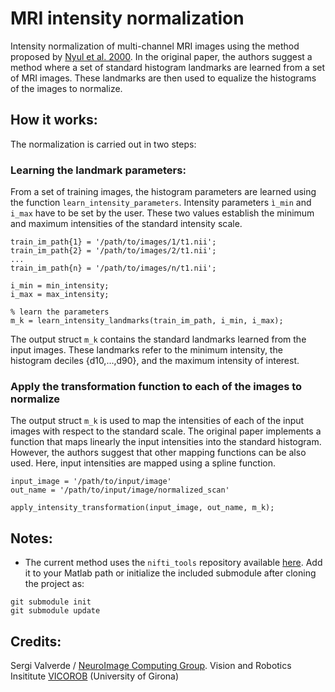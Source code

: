 # MRI intensity normalization

Intensity normalization of multi-channel MRI images using the method proposed by [Nyul et al. 2000](http://ieeexplore.ieee.org/lpdocs/epic03/wrapper.htm?arnumber=836373).
In the original paper, the authors suggest a method where a set of standard histogram landmarks are learned from a set of MRI images. These landmarks are then used to equalize the histograms of the images to normalize.  
## How it works:

The normalization is carried out in two steps:

### Learning the landmark parameters:

From a set of training images, the histogram parameters are learned using the function `learn_intensity_parameters`. Intensity parameters `ì_min` and  `i_max` have to be set by the user. These two values establish the minimum and maximum intensities of the standard intensity scale.

```
train_im_path{1} = '/path/to/images/1/t1.nii';
train_im_path{2} = '/path/to/images/2/t1.nii';
...
train_im_path{n} = '/path/to/images/n/t1.nii';

i_min = min_intensity;
i_max = max_intensity;

% learn the parameters
m_k = learn_intensity_landmarks(train_im_path, i_min, i_max);
```

The output struct `m_k` contains the standard landmarks learned from the input images. These landmarks refer to the minimum intensity, the histogram deciles {d10,...,d90},  and the maximum intensity of interest.  

	
### Apply the transformation function to each of the images to normalize

The output struct `m_k` is used to map the intensities of each of the input images with respect to the standard scale. The original paper implements a function that maps linearly the input intensities into the standard histogram. However, the authors suggest that other mapping functions can be also used. Here, input intensities are mapped using a spline function.

```
input_image = '/path/to/input/image'
out_name = '/path/to/input/image/normalized_scan'

apply_intensity_transformation(input_image, out_name, m_k);
```

## Notes:

+ The current method uses the `nifti_tools` repository available [here](https://github.com/sergivalverde/nifti_tools). Add it to your Matlab path or initialize the included submodule after cloning the project as:

```
git submodule init
git submodule update
```


## Credits:

Sergi Valverde / [NeuroImage Computing Group](http://atc.udg.edu/nic/index.html). Vision and Robotics Insititute [VICOROB](http://vicorob.udg.edu) 
(University of Girona)
